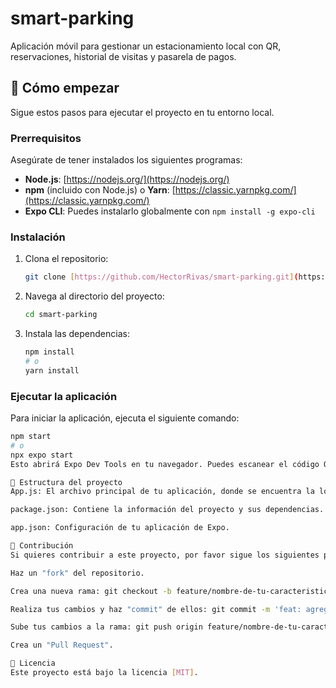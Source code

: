 # smart-parking
Aplicación móvil para gestionar un estacionamiento local con QR, reservaciones, historial de visitas y pasarela de pagos.

## 🚀 Cómo empezar

Sigue estos pasos para ejecutar el proyecto en tu entorno local.

### Prerrequisitos

Asegúrate de tener instalados los siguientes programas:

* **Node.js**: [https://nodejs.org/](https://nodejs.org/)
* **npm** (incluido con Node.js) o **Yarn**: [https://classic.yarnpkg.com/](https://classic.yarnpkg.com/)
* **Expo CLI**: Puedes instalarlo globalmente con `npm install -g expo-cli`

### Instalación

1.  Clona el repositorio:

    ```bash
    git clone [https://github.com/HectorRivas/smart-parking.git](https://github.com/HectorRivas/smart-parking.git)
    ```

2.  Navega al directorio del proyecto:

    ```bash
    cd smart-parking
    ```

3.  Instala las dependencias:

    ```bash
    npm install
    # o
    yarn install
    ```

### Ejecutar la aplicación

Para iniciar la aplicación, ejecuta el siguiente comando:

```bash
npm start
# o
npx expo start
Esto abrirá Expo Dev Tools en tu navegador. Puedes escanear el código QR con la aplicación Expo Go en tu teléfono para ver la aplicación o usar un emulador/simulador.

📁 Estructura del proyecto
App.js: El archivo principal de tu aplicación, donde se encuentra la lógica de la UI.

package.json: Contiene la información del proyecto y sus dependencias.

app.json: Configuración de tu aplicación de Expo.

🤝 Contribución
Si quieres contribuir a este proyecto, por favor sigue los siguientes pasos:

Haz un "fork" del repositorio.

Crea una nueva rama: git checkout -b feature/nombre-de-tu-caracteristica

Realiza tus cambios y haz "commit" de ellos: git commit -m 'feat: agrega una nueva característica'

Sube tus cambios a la rama: git push origin feature/nombre-de-tu-caracteristica

Crea un "Pull Request".

📜 Licencia
Este proyecto está bajo la licencia [MIT].
